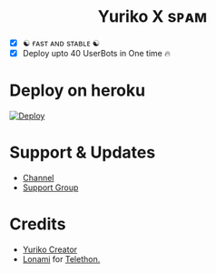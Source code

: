 
<h1 align="center">
  <b>Yuriko X sᴘᴀᴍ</b>
</h1>

 
- [x] ☯︎ ғᴀsᴛ ᴀɴᴅ sᴛᴀʙʟᴇ ☯︎
- [x] Deploy upto 40 UserBots in One time 🔥

# Deploy on heroku

[![Deploy](https://www.herokucdn.com/deploy/button.svg)](https://heroku.com/deploy?template=https://github.com/XRAJVEER09OP/YurikoXSpam-heroku)


# Support & Updates
* [Channel](https://t.me/YurikoXSpam)
* [Support Group](https://t.me/YurikoXSpamgod)

# Credits
* [Yuriko Creator](https://github.com/XRAJVEER09OP)
* [Lonami](https://github.com/LonamiWebs/) for [Telethon.](https://github.com/LonamiWebs/Telethon)
